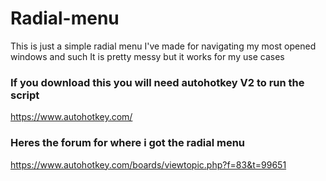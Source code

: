 # Radial-menu
This is just a simple radial menu I've made for navigating my most opened windows and such
It is pretty messy but it works for my use cases
### If you download this you will need autohotkey V2 to run the script
https://www.autohotkey.com/

### Heres the forum for where i got the radial menu
https://www.autohotkey.com/boards/viewtopic.php?f=83&t=99651
